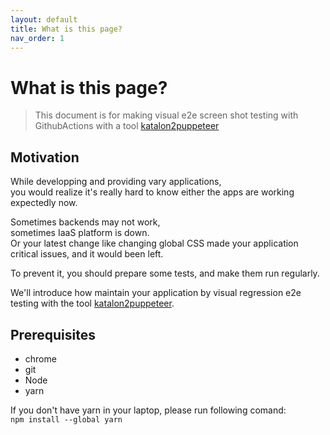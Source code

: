 ```yaml
---
layout: default
title: What is this page?
nav_order: 1
---
```


# What is this page?

> This document is for making visual e2e screen shot testing with GithubActions with a tool [katalon2puppeteer](https://www.npmjs.com/package/katalon2puppeteer)

## Motivation

While developping and providing vary applications,  
you would realize it's really hard to know either the apps are working expectedly now.

Sometimes backends may not work,  
sometimes IaaS platform is down.  
Or your latest change like changing global CSS made your application critical issues, and it would been left.

To prevent it, you should prepare some tests, and make them run regularly.

We'll introduce how maintain your application by visual regression e2e testing with the tool [katalon2puppeteer](https://www.npmjs.com/package/katalon2puppeteer).

## Prerequisites

- chrome
- git
- Node
- yarn

If you don't have yarn in your laptop, please run following comand:  
`npm install --global yarn`
